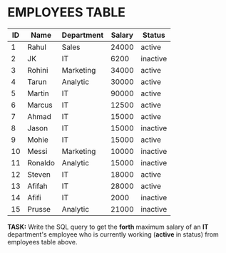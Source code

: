 # EMPLOYEES TABLE

| ID | Name | Department | Salary | Status |
|---|---|---|---|---|
| 1  | Rahul | Sales | 24000  | active |
| 2  | JK  | IT | 6200  | inactive  |
| 3  | Rohini | Marketing | 34000 | active |
| 4  | Tarun | Analytic | 30000 | active |
| 5  | Martin | IT | 90000 | active |
| 6  | Marcus | IT | 12500 | active |
| 7  | Ahmad | IT | 15000 | active |
| 8  | Jason | IT | 15000 | inactive |
| 9  | Mohie | IT | 15000 | active |
| 10  | Messi | Marketing | 10000 | inactive |
| 11  | Ronaldo | Analytic | 15000 | inactive |
| 12  | Steven | IT | 18000 | active |
| 13  | Afifah | IT | 28000 | active |
| 14  | Afifi | IT | 2000 | inactive |
| 15  | Prusse | Analytic | 21000 | inactive |


**TASK:**
Write the SQL query to get the **forth** maximum salary of an **IT** department's employee who is currently working (**active** in status) from employees table above.